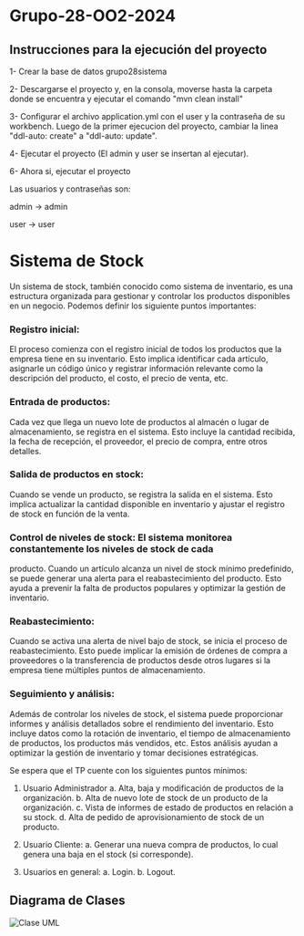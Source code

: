 # Grupo-28-OO2-2024

## Instrucciones para la ejecución del proyecto

1- Crear la base de datos grupo28sistema

2- Descargarse el proyecto y, en la consola, moverse hasta la carpeta donde se encuentra y ejecutar el comando "mvn clean install"

3- Configurar el archivo application.yml con el user y la contraseña de su workbench. Luego de la primer ejecucion del proyecto, cambiar la linea "ddl-auto: create" a "ddl-auto: update".

4- Ejecutar el proyecto (El admin y user se insertan al ejecutar). 

6- Ahora si, ejecutar el proyecto

Las usuarios y contraseñas son:

admin -> admin

user -> user

# Sistema de Stock

Un sistema de stock, también conocido como sistema de inventario, es una estructura organizada
para gestionar y controlar los productos disponibles en un negocio. Podemos definir los siguiente
puntos importantes:

### Registro inicial: 
El proceso comienza con el registro inicial de todos los productos que la empresa tiene en su inventario. Esto implica identificar cada artículo, 
asignarle un código único y registrar información relevante como la descripción del producto, el costo, el precio de venta, etc.
### Entrada de productos: 
Cada vez que llega un nuevo lote de productos al almacén o lugar de almacenamiento, se registra en el sistema. 
Esto incluye la cantidad recibida, la fecha de recepción, el proveedor, el precio de compra, entre otros detalles.
### Salida de productos en stock: 
Cuando se vende un producto, se registra la salida en el sistema.
Esto implica actualizar la cantidad disponible en inventario y ajustar el registro de stock en función de
la venta.
### Control de niveles de stock: El sistema monitorea constantemente los niveles de stock de cada
producto. Cuando un artículo alcanza un nivel de stock mínimo predefinido, se puede generar una
alerta para el reabastecimiento del producto. Esto ayuda a prevenir la falta de productos populares y
optimizar la gestión de inventario.
### Reabastecimiento: 
Cuando se activa una alerta de nivel bajo de stock, se inicia el proceso de reabastecimiento. Esto puede implicar la emisión de 
órdenes de compra a proveedores o la transferencia de productos desde otros lugares si la empresa tiene múltiples puntos de almacenamiento.
### Seguimiento y análisis: 
Además de controlar los niveles de stock, el sistema puede proporcionar informes y análisis detallados 
sobre el rendimiento del inventario. Esto incluye datos como la rotación de inventario, el tiempo de almacenamiento de productos, 
los productos más vendidos, etc. Estos análisis ayudan a optimizar la gestión de inventario y tomar decisiones estratégicas.

Se espera que el TP cuente con los siguientes puntos mínimos:
  1. Usuario Administrador
    a. Alta, baja y modificación de productos de la organización.
    b. Alta de nuevo lote de stock de un producto de la organización.
    c. Vista de informes de estado de productos en relación a su stock.
    d. Alta de pedido de aprovisionamiento de stock de un producto.

  2. Usuario Cliente:
    a. Generar una nueva compra de productos, lo cual genera una baja en el stock (si corresponde).

  4. Usuarios en general:
    a. Login.
    b. Logout.

## **Diagrama de Clases**

![Clase UML](https://github.com/AgustinToloza/grupo-28-OO2-2024/assets/112873958/8ae257b2-156a-428a-8bdf-34bf8f4892ae)

